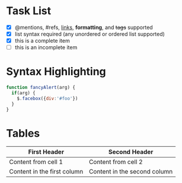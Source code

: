 # <h1> Task List
  - [x] @mentions, #refs, [links](), **formatting**, and <del>tags</del> supported
- [x] list syntax required (any unordered or ordered list supported)
- [x] this is a complete item
- [ ] this is an incomplete item

# <h1> Syntax Highlighting

```javascript
function fancyAlert(arg) {
  if(arg) {
    $.facebox({div:'#foo'})
  }
}
```

# <h1> Tables

First Header | Second Header
------------ | -------------
Content from cell 1 | Content from cell 2
Content in the first column | Content in the second column



